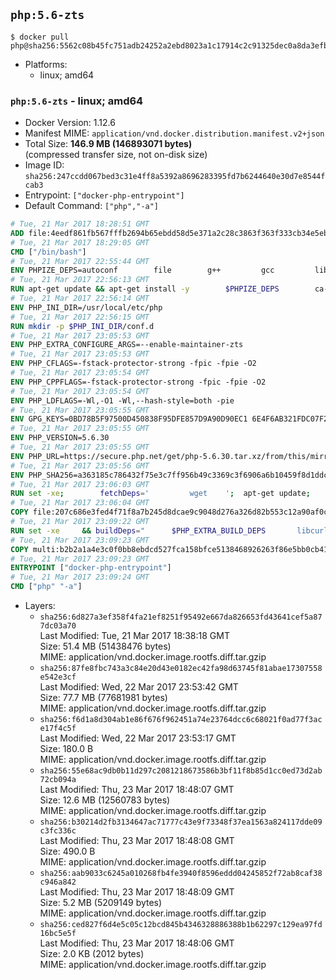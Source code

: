## `php:5.6-zts`

```console
$ docker pull php@sha256:5562c08b45fc751adb24252a2ebd8023a1c17914c2c91325dec0a8da3efb6683
```

-	Platforms:
	-	linux; amd64

### `php:5.6-zts` - linux; amd64

-	Docker Version: 1.12.6
-	Manifest MIME: `application/vnd.docker.distribution.manifest.v2+json`
-	Total Size: **146.9 MB (146893071 bytes)**  
	(compressed transfer size, not on-disk size)
-	Image ID: `sha256:247ccdd067bed3c31e4ff8a5392a8696283395fd7b6244640e30d7e8544fcab3`
-	Entrypoint: `["docker-php-entrypoint"]`
-	Default Command: `["php","-a"]`

```dockerfile
# Tue, 21 Mar 2017 18:28:51 GMT
ADD file:4eedf861fb567fffb2694b65ebdd58d5e371a2c28c3863f363f333cb34e5eb7b in / 
# Tue, 21 Mar 2017 18:29:05 GMT
CMD ["/bin/bash"]
# Tue, 21 Mar 2017 22:55:44 GMT
ENV PHPIZE_DEPS=autoconf 		file 		g++ 		gcc 		libc-dev 		make 		pkg-config 		re2c
# Tue, 21 Mar 2017 22:56:13 GMT
RUN apt-get update && apt-get install -y 		$PHPIZE_DEPS 		ca-certificates 		curl 		libedit2 		libsqlite3-0 		libxml2 		xz-utils 	--no-install-recommends && rm -r /var/lib/apt/lists/*
# Tue, 21 Mar 2017 22:56:14 GMT
ENV PHP_INI_DIR=/usr/local/etc/php
# Tue, 21 Mar 2017 22:56:15 GMT
RUN mkdir -p $PHP_INI_DIR/conf.d
# Tue, 21 Mar 2017 23:05:53 GMT
ENV PHP_EXTRA_CONFIGURE_ARGS=--enable-maintainer-zts
# Tue, 21 Mar 2017 23:05:53 GMT
ENV PHP_CFLAGS=-fstack-protector-strong -fpic -fpie -O2
# Tue, 21 Mar 2017 23:05:54 GMT
ENV PHP_CPPFLAGS=-fstack-protector-strong -fpic -fpie -O2
# Tue, 21 Mar 2017 23:05:54 GMT
ENV PHP_LDFLAGS=-Wl,-O1 -Wl,--hash-style=both -pie
# Tue, 21 Mar 2017 23:05:55 GMT
ENV GPG_KEYS=0BD78B5F97500D450838F95DFE857D9A90D90EC1 6E4F6AB321FDC07F2C332E3AC2BF0BC433CFC8B3
# Tue, 21 Mar 2017 23:05:55 GMT
ENV PHP_VERSION=5.6.30
# Tue, 21 Mar 2017 23:05:55 GMT
ENV PHP_URL=https://secure.php.net/get/php-5.6.30.tar.xz/from/this/mirror PHP_ASC_URL=https://secure.php.net/get/php-5.6.30.tar.xz.asc/from/this/mirror
# Tue, 21 Mar 2017 23:05:56 GMT
ENV PHP_SHA256=a363185c786432f75e3c7ff956b49c3369c3f6906a6b10459f8d1ddc22f70805 PHP_MD5=68753955a8964ae49064c6424f81eb3e
# Tue, 21 Mar 2017 23:06:03 GMT
RUN set -xe; 		fetchDeps=' 		wget 	'; 	apt-get update; 	apt-get install -y --no-install-recommends $fetchDeps; 	rm -rf /var/lib/apt/lists/*; 		mkdir -p /usr/src; 	cd /usr/src; 		wget -O php.tar.xz "$PHP_URL"; 		if [ -n "$PHP_SHA256" ]; then 		echo "$PHP_SHA256 *php.tar.xz" | sha256sum -c -; 	fi; 	if [ -n "$PHP_MD5" ]; then 		echo "$PHP_MD5 *php.tar.xz" | md5sum -c -; 	fi; 		if [ -n "$PHP_ASC_URL" ]; then 		wget -O php.tar.xz.asc "$PHP_ASC_URL"; 		export GNUPGHOME="$(mktemp -d)"; 		for key in $GPG_KEYS; do 			gpg --keyserver ha.pool.sks-keyservers.net --recv-keys "$key"; 		done; 		gpg --batch --verify php.tar.xz.asc php.tar.xz; 		rm -r "$GNUPGHOME"; 	fi; 		apt-get purge -y --auto-remove $fetchDeps
# Tue, 21 Mar 2017 23:06:04 GMT
COPY file:207c686e3fed4f71f8a7b245d8dcae9c9048d276a326d82b553c12a90af0c0ca in /usr/local/bin/ 
# Tue, 21 Mar 2017 23:09:22 GMT
RUN set -xe 	&& buildDeps=" 		$PHP_EXTRA_BUILD_DEPS 		libcurl4-openssl-dev 		libedit-dev 		libsqlite3-dev 		libssl-dev 		libxml2-dev 	" 	&& apt-get update && apt-get install -y $buildDeps --no-install-recommends && rm -rf /var/lib/apt/lists/* 		&& export CFLAGS="$PHP_CFLAGS" 		CPPFLAGS="$PHP_CPPFLAGS" 		LDFLAGS="$PHP_LDFLAGS" 	&& docker-php-source extract 	&& cd /usr/src/php 	&& ./configure 		--with-config-file-path="$PHP_INI_DIR" 		--with-config-file-scan-dir="$PHP_INI_DIR/conf.d" 				--disable-cgi 				--enable-ftp 		--enable-mbstring 		--enable-mysqlnd 				--with-curl 		--with-libedit 		--with-openssl 		--with-zlib 				$PHP_EXTRA_CONFIGURE_ARGS 	&& make -j "$(nproc)" 	&& make install 	&& { find /usr/local/bin /usr/local/sbin -type f -executable -exec strip --strip-all '{}' + || true; } 	&& make clean 	&& docker-php-source delete 		&& apt-get purge -y --auto-remove -o APT::AutoRemove::RecommendsImportant=false $buildDeps
# Tue, 21 Mar 2017 23:09:23 GMT
COPY multi:b2b2a1a4e3c0f0bb8ebdcd527fca158bfce5138468926263f86e5bb0cb41970f in /usr/local/bin/ 
# Tue, 21 Mar 2017 23:09:23 GMT
ENTRYPOINT ["docker-php-entrypoint"]
# Tue, 21 Mar 2017 23:09:24 GMT
CMD ["php" "-a"]
```

-	Layers:
	-	`sha256:6d827a3ef358f4fa21ef8251f95492e667da826653fd43641cef5a877dc03a70`  
		Last Modified: Tue, 21 Mar 2017 18:38:18 GMT  
		Size: 51.4 MB (51438476 bytes)  
		MIME: application/vnd.docker.image.rootfs.diff.tar.gzip
	-	`sha256:87fe8fbc743a3c84e20d43e0182ec42fa98d63745f81abae17307558e542e3cf`  
		Last Modified: Wed, 22 Mar 2017 23:53:42 GMT  
		Size: 77.7 MB (77681981 bytes)  
		MIME: application/vnd.docker.image.rootfs.diff.tar.gzip
	-	`sha256:f6d1a8d304ab1e86f676f962451a74e23764dcc6c68021f0ad77f3ace17f4c5f`  
		Last Modified: Wed, 22 Mar 2017 23:53:17 GMT  
		Size: 180.0 B  
		MIME: application/vnd.docker.image.rootfs.diff.tar.gzip
	-	`sha256:55e68ac9db0b11d297c2081218673586b3bf11f8b85d1cc0ed73d2ab72cb094a`  
		Last Modified: Thu, 23 Mar 2017 18:48:07 GMT  
		Size: 12.6 MB (12560783 bytes)  
		MIME: application/vnd.docker.image.rootfs.diff.tar.gzip
	-	`sha256:b30214d2fb3134647ac71777c43e9f73348f37ea1563a824117dde09c3fc336c`  
		Last Modified: Thu, 23 Mar 2017 18:48:08 GMT  
		Size: 490.0 B  
		MIME: application/vnd.docker.image.rootfs.diff.tar.gzip
	-	`sha256:aab9033c6245a010268fb4fe3940f8596eddd04245852f72ab8caf38c946a842`  
		Last Modified: Thu, 23 Mar 2017 18:48:09 GMT  
		Size: 5.2 MB (5209149 bytes)  
		MIME: application/vnd.docker.image.rootfs.diff.tar.gzip
	-	`sha256:ced827f6d4e5c05c12bcd845b4346328886388b1b62297c129ea97fd16bc5e5f`  
		Last Modified: Thu, 23 Mar 2017 18:48:06 GMT  
		Size: 2.0 KB (2012 bytes)  
		MIME: application/vnd.docker.image.rootfs.diff.tar.gzip
